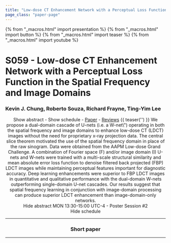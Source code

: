 ```yaml
---
title: "Low-dose CT Enhancement Network with a Perceptual Loss Function in the Spatial Frequency and Image Domains"
page_class: "paper-page"
---
```


{% from "_macros.html" import presentation %}
{% from "_macros.html" import button %}
{% from "_macros.html" import teaser %}
{% from "_macros.html" import youtube %}

# S059 - Low-dose CT Enhancement Network with a Perceptual Loss Function in the Spatial Frequency and Image Domains


### Kevin J. Chung, Roberto Souza, Richard Frayne, Ting-Yim Lee

<center><a class="toggle_visibility" data-selector=".paper_abstract" data-level="3">Show abstract</a>
        - <a class="toggle_visibility" data-selector=".paper_qa" data-level="3">Show schedule</a>
        - <a href="https://openreview.net/pdf?id=rw5BswbvMB">Paper</a>
        - <a href="https://openreview.net/forum?id=rw5BswbvMB">Reviews</a>
        {{ teaser('') }}

<span class="paper_abstract">
        We propose a dual-domain cascade of U-nets (i.e. a W-net\") operating in both the spatial frequency and image domains to enhance low-dose CT (LDCT) images without the need for proprietary x-ray projection data. The central slice theorem motivated the use of the spatial frequency domain in place of the raw sinogram. Data were obtained from the AAPM Low-dose Grand Challenge. A combination of Fourier space (F) and/or image domain (I) U-nets and W-nets were trained with a multi-scale structural similarity and mean absolute error loss function to denoise filtered back projected (FBP) LDCT images while maintaining perceptual features important for diagnostic accuracy. Deep learning enhancements were superior to FBP LDCT images in quantitative and qualitative performance with the dual-domain W-nets outperforming single-domain U-net cascades. Our results suggest that spatial frequency learning in conjunction with image-domain processing can produce superior LDCT enhancement than image-domain-only networks. 
        <span class="actions">
  <br/>
  <a class="toggle_visibility" data-level="2">Hide abstract</a></span>
</span>

<span class="paper_qa">
        MON 13:30-15:00 UTC-4 - Poster Session #2
        <br/>
        <span class="actions"><a class="toggle_visibility" data-level="2">Hide schedule</a></span>
</span>

<!-- {{ button("Access paper channel", "https://chat.midl.io/channel/s059") }} -->

---

### Short paper

---

